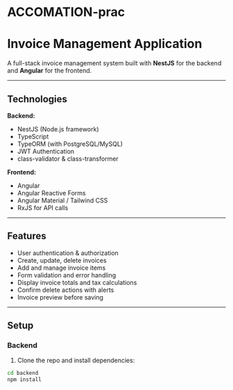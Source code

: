 # ACCOMATION-prac
# Invoice Management Application

A full-stack invoice management system built with **NestJS** for the backend and **Angular** for the frontend.

---

## Technologies

**Backend:**
- NestJS (Node.js framework)
- TypeScript
- TypeORM (with PostgreSQL/MySQL)
- JWT Authentication
- class-validator & class-transformer

**Frontend:**
- Angular
- Angular Reactive Forms
- Angular Material / Tailwind CSS
- RxJS for API calls

---

## Features

- User authentication & authorization
- Create, update, delete invoices
- Add and manage invoice items
- Form validation and error handling
- Display invoice totals and tax calculations
- Confirm delete actions with alerts
- Invoice preview before saving

---

## Setup

### Backend

1. Clone the repo and install dependencies:

```bash
cd backend
npm install



